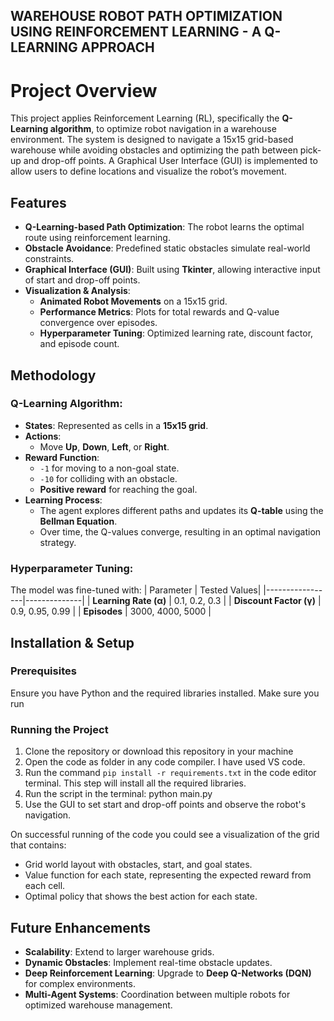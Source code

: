 ## WAREHOUSE ROBOT PATH OPTIMIZATION USING REINFORCEMENT LEARNING - A Q-LEARNING APPROACH

# Project Overview
This project applies Reinforcement Learning (RL), specifically the **Q-Learning algorithm**, to optimize robot navigation in a warehouse environment. The system is designed to navigate a 15x15 grid-based warehouse while avoiding obstacles and optimizing the path between pick-up and drop-off points. A Graphical User Interface (GUI) is implemented to allow users to define locations and visualize the robot’s movement.

##  Features
- **Q-Learning-based Path Optimization**: The robot learns the optimal route using reinforcement learning.
- **Obstacle Avoidance**: Predefined static obstacles simulate real-world constraints.
- **Graphical Interface (GUI)**: Built using **Tkinter**, allowing interactive input of start and drop-off points.
- **Visualization & Analysis**:
  - **Animated Robot Movements** on a 15x15 grid.
  - **Performance Metrics**: Plots for total rewards and Q-value convergence over episodes.
  - **Hyperparameter Tuning**: Optimized learning rate, discount factor, and episode count.

##  Methodology
### Q-Learning Algorithm:
- **States**: Represented as cells in a **15x15 grid**.
- **Actions**:
  - Move **Up**, **Down**, **Left**, or **Right**.
- **Reward Function**:
  - `-1` for moving to a non-goal state.
  - `-10` for colliding with an obstacle.
  - **Positive reward** for reaching the goal.
- **Learning Process**:
  - The agent explores different paths and updates its **Q-table** using the **Bellman Equation**.
  - Over time, the Q-values converge, resulting in an optimal navigation strategy.

### Hyperparameter Tuning:
The model was fine-tuned with:
| Parameter        | Tested Values|
|-----------------|--------------|
| **Learning Rate (α)** | 0.1, 0.2, 0.3 |
| **Discount Factor (γ)** | 0.9, 0.95, 0.99 |
| **Episodes** | 3000, 4000, 5000 |


##  Installation & Setup
### Prerequisites
Ensure you have Python and the required libraries installed.
 Make sure you run 



### Running the Project
1. Clone the repository or download this repository in your machine
2. Open the code as folder in any code compiler. I have used VS code.
3. Run the command `pip install -r requirements.txt` in the code editor terminal. This step will install all the required libraries.
3. Run the script in the terminal: python main.py
4. Use the GUI to set start and drop-off points and observe the robot's navigation.

On successful running of the code you could see a visualization of the grid that contains:

- Grid world layout with obstacles, start, and goal states.
- Value function for each state, representing the expected reward from each cell.
- Optimal policy that shows the best action for each state.


##  Future Enhancements
- **Scalability**: Extend to larger warehouse grids.
- **Dynamic Obstacles**: Implement real-time obstacle updates.
- **Deep Reinforcement Learning**: Upgrade to **Deep Q-Networks (DQN)** for complex environments.
- **Multi-Agent Systems**: Coordination between multiple robots for optimized warehouse management.

